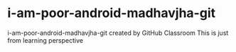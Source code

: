 # i-am-poor-android-madhavjha-git
i-am-poor-android-madhavjha-git created by GitHub Classroom
This is just from learning perspective

